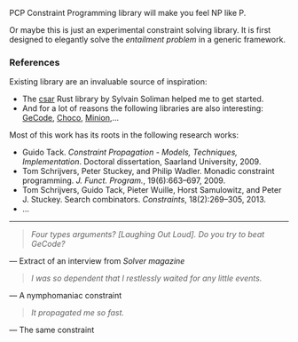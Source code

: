 PCP Constraint Programming library will make you feel NP like P.

Or maybe this is just an experimental constraint solving library. It is first designed to elegantly solve the *entailment problem* in a generic framework.

### References

Existing library are an invaluable source of inspiration:

* The [csar](https://github.com/soli/csar) Rust library by Sylvain Soliman helped me to get started.
* And for a lot of reasons the following libraries are also interesting: [GeCode](http://www.gecode.org/), [Choco](http://choco.sourceforge.net/), [Minion](http://minion.sourceforge.net/),...

Most of this work has its roots in the following research works:

* Guido Tack. *Constraint Propagation - Models, Techniques, Implementation*. Doctoral dissertation, Saarland University, 2009.
* Tom Schrijvers, Peter Stuckey, and Philip Wadler. Monadic constraint programming. *J. Funct. Program.*, 19(6):663–697, 2009.
* Tom Schrijvers, Guido Tack, Pieter Wuille, Horst Samulowitz, and Peter J. Stuckey. Search combinators. *Constraints*, 18(2):269–305, 2013.
* ...

___

> *Four types arguments? [Laughing Out Loud]. Do you try to beat GeCode?*

&#8213; Extract of an interview from *Solver magazine*


> *I was so dependent that I restlessly waited for any little events.*

&#8213; A nymphomaniac constraint


> *It propagated me so fast.*

&#8213; The same constraint
